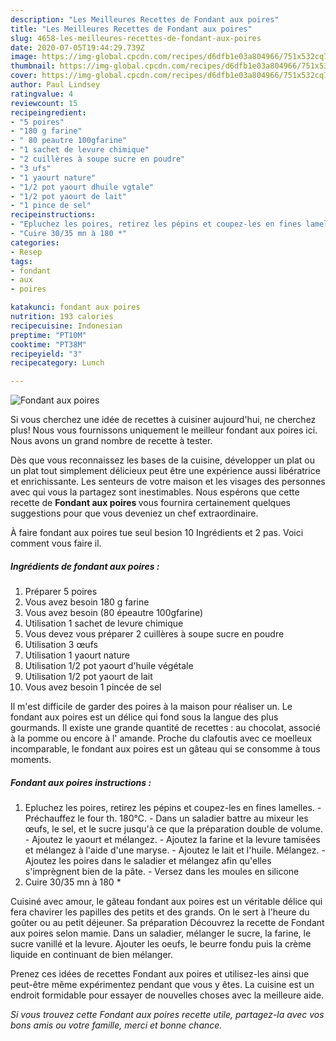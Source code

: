 ```yaml
---
description: "Les Meilleures Recettes de Fondant aux poires"
title: "Les Meilleures Recettes de Fondant aux poires"
slug: 4658-les-meilleures-recettes-de-fondant-aux-poires
date: 2020-07-05T19:44:29.739Z
image: https://img-global.cpcdn.com/recipes/d6dfb1e03a804966/751x532cq70/fondant-aux-poires-photo-principale-de-la-recette.jpg
thumbnail: https://img-global.cpcdn.com/recipes/d6dfb1e03a804966/751x532cq70/fondant-aux-poires-photo-principale-de-la-recette.jpg
cover: https://img-global.cpcdn.com/recipes/d6dfb1e03a804966/751x532cq70/fondant-aux-poires-photo-principale-de-la-recette.jpg
author: Paul Lindsey
ratingvalue: 4
reviewcount: 15
recipeingredient:
- "5 poires"
- "180 g farine"
- " 80 peautre 100gfarine"
- "1 sachet de levure chimique"
- "2 cuillères à soupe sucre en poudre"
- "3 ufs"
- "1 yaourt nature"
- "1/2 pot yaourt dhuile vgtale"
- "1/2 pot yaourt de lait"
- "1 pince de sel"
recipeinstructions:
- "Epluchez les poires, retirez les pépins et coupez-les en fines lamelles. Préchauffez le four th. 180°C. Dans un saladier battre au mixeur les œufs, le sel, et le sucre jusqu&#39;à ce que la préparation double de volume. Ajoutez le yaourt et mélangez. Ajoutez la farine et la levure tamisées et mélangez à l&#39;aide d&#39;une maryse. Ajoutez le lait et l&#39;huile. Mélangez. Ajoutez les poires dans le saladier et mélangez afin qu&#39;elles s&#39;imprègnent bien de la pâte. Versez dans les moules en silicone"
- "Cuire 30/35 mn à 180 *"
categories:
- Resep
tags:
- fondant
- aux
- poires

katakunci: fondant aux poires 
nutrition: 193 calories
recipecuisine: Indonesian
preptime: "PT10M"
cooktime: "PT38M"
recipeyield: "3"
recipecategory: Lunch

---
```



![Fondant aux poires](https://img-global.cpcdn.com/recipes/d6dfb1e03a804966/751x532cq70/fondant-aux-poires-photo-principale-de-la-recette.jpg)

Si vous cherchez une idée de recettes à cuisiner aujourd'hui, ne cherchez plus! Nous vous fournissons uniquement le meilleur fondant aux poires ici. Nous avons un grand nombre de recette à tester.

Dès que vous reconnaissez les bases de la cuisine, développer un plat ou un plat tout simplement délicieux peut être une expérience aussi libératrice et enrichissante. Les senteurs de votre maison et les visages des personnes avec qui vous la partagez sont inestimables. Nous espérons que cette recette de <strong> Fondant aux poires </strong> vous fournira certainement quelques suggestions pour que vous deveniez un chef extraordinaire.

<!--inarticleads1-->

À faire fondant aux poires tue seul besion 10 Ingrédients et 2 pas. Voici comment vous faire il.

##### Ingrédients de fondant aux poires :

1. Préparer 5 poires
1. Vous avez besoin 180 g farine
1. Vous avez besoin  (80 épeautre 100gfarine)
1. Utilisation 1 sachet de levure chimique
1. Vous devez vous préparer 2 cuillères à soupe sucre en poudre
1. Utilisation 3 œufs
1. Utilisation 1 yaourt nature
1. Utilisation 1/2 pot yaourt d&#39;huile végétale
1. Utilisation 1/2 pot yaourt de lait
1. Vous avez besoin 1 pincée de sel


Il m&#39;est difficile de garder des poires à la maison pour réaliser un. Le fondant aux poires est un délice qui fond sous la langue des plus gourmands. Il existe une grande quantité de recettes : au chocolat, associé à la pomme ou encore à l&#39; amande. Proche du clafoutis avec ce moelleux incomparable, le fondant aux poires est un gâteau qui se consomme à tous moments. 

<!--inarticleads2-->

##### Fondant aux poires instructions :

1. Epluchez les poires, retirez les pépins et coupez-les en fines lamelles. - Préchauffez le four th. 180°C. - Dans un saladier battre au mixeur les œufs, le sel, et le sucre jusqu&#39;à ce que la préparation double de volume. - Ajoutez le yaourt et mélangez. - Ajoutez la farine et la levure tamisées et mélangez à l&#39;aide d&#39;une maryse. - Ajoutez le lait et l&#39;huile. Mélangez. - Ajoutez les poires dans le saladier et mélangez afin qu&#39;elles s&#39;imprègnent bien de la pâte. - Versez dans les moules en silicone
1. Cuire 30/35 mn à 180 *


Cuisiné avec amour, le gâteau fondant aux poires est un véritable délice qui fera chavirer les papilles des petits et des grands. On le sert à l&#39;heure du goûter ou au petit déjeuner. Sa préparation Découvrez la recette de Fondant aux poires selon mamie. Dans un saladier, mélanger le sucre, la farine, le sucre vanillé et la levure. Ajouter les oeufs, le beurre fondu puis la crème liquide en continuant de bien mélanger. 

<!--inarticleads1-->

<p>
Prenez ces idées de recettes Fondant aux poires et utilisez-les ainsi que peut-être même expérimentez pendant que vous y êtes. La cuisine est un endroit formidable pour essayer de nouvelles choses avec la meilleure aide.
</p>

<p>
<i>Si vous trouvez cette Fondant aux poires recette utile, partagez-la avec vos bons amis ou votre famille, merci et bonne chance.</i>
</p>
